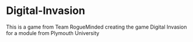 # Digital-Invasion
This is a game from Team RogueMinded creating the game Digital Invasion for a module from Plymouth University
